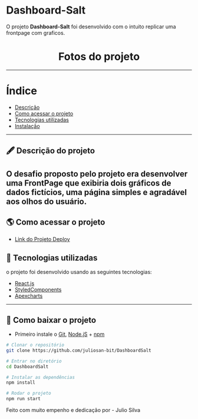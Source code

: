 # Dashboard-Salt

O projeto **Dashboard-Salt** foi desenvolvido com o intuito replicar uma frontpage com graficos.

<h1 align="center">
Fotos do projeto
</h1>



---

# Índice

- [Descrição](#-descrição-do-projeto)
- [Como acessar o projeto](#-como-acessar-o-projeto)
- [Tecnologias utilizadas](#-tecnologias-utilizadas)
- [Instalação](#-como-baixar-o-projeto)

---

## 🖋 Descrição do projeto

O desafio proposto pelo projeto era desenvolver uma FrontPage que exibiria dois gráficos de dados fictícios, uma página simples e agradável aos olhos do usuário.
---

## 🌎 Como acessar o projeto

- [Link do Projeto Deploy](dashboradsaltjulio.surge.sh)

## 🚀 Tecnologias utilizadas

o projeto foi desenvolvido usando as seguintes tecnologias:

- [React.js](https://pt-br.reactjs.org/docs/getting-started.html)
- [StyledComponents](https://styled-components.com/docs)
- [Apexcharts](https://apexcharts.com/)


---

## 💾 Como baixar o projeto

- Primeiro instale o [Git](https://git-scm.com/), [Node.jS](https://nodejs.org/pt-br/download/) + [npm](https://www.npmjs.com/get-npm)

```bash
# Clonar o repositório
git clone https://github.com/juliosan-bit/DashboardSalt

# Entrar no diretório
cd DashboardSalt

# Instalar as dependências
npm install  

# Rodar o projeto
npm run start
```

Feito com muito empenho e dedicação por - Julio Silva  


